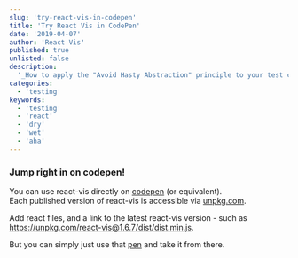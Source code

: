 ```yaml
---
slug: 'try-react-vis-in-codepen'
title: 'Try React Vis in CodePen'
date: '2019-04-07'
author: 'React Vis'
published: true
unlisted: false
description:
  '_How to apply the "Avoid Hasty Abstraction" principle to your test code._'
categories:
  - 'testing'
keywords:
  - 'testing'
  - 'react'
  - 'dry'
  - 'wet'
  - 'aha'
---
```


### Jump right in on codepen!

You can use react-vis directly on
[codepen](https://codepen.io/ubervisualization/pen/BZOeZB) (or equivalent).  
Each published version of react-vis is accessible via
[unpkg.com](https://unpkg.com).

Add react files, and a link to the latest react-vis version - such as
https://unpkg.com/react-vis@1.6.7/dist/dist.min.js.

But you can simply just use that
[pen](https://codepen.io/ubervisualization/pen/BZOeZB) and take it from there.
